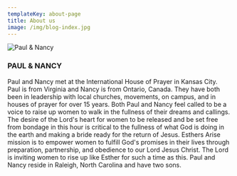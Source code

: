 ```yaml
---
templateKey: about-page
title: About us
image: /img/blog-index.jpg
---
```

![Paul & Nancy](/img/paulandnancy.jpg "Paul & Nancy")

### PAUL & NANCY

Paul and Nancy met at the International House of Prayer in Kansas City. Paul is from Virginia and Nancy is from Ontario, Canada. They have both been in leadership with local churches, movements, on campus, and in houses of prayer for over 15 years.   Both Paul and Nancy feel called to be a voice to raise up women to walk in the fullness of their dreams and callings. The desire of the Lord's heart for women to be released and be set free from bondage in this hour is critical to the fullness of what God is doing in the earth and making a bride ready for the return of Jesus.   Esthers Arise mission is to empower women to fulfill God's promises in their lives through preparation, partnership, and obedience to our Lord Jesus Christ.  The Lord is inviting women to rise up like Esther for such a time as this.   Paul and Nancy reside in Raleigh, North Carolina and have two sons.

